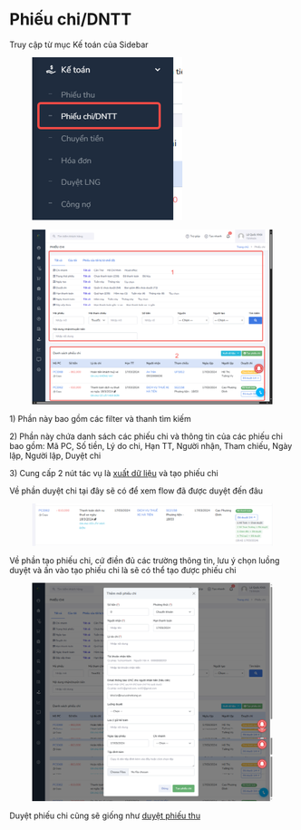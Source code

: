 # Phiếu chi/DNTT

Truy cập từ mục Kế toán của Sidebar&#x20;

<figure><img src="../../.gitbook/assets/image (88).png" alt=""><figcaption></figcaption></figure>

<figure><img src="../../.gitbook/assets/image (87).png" alt=""><figcaption></figcaption></figure>

1\) Phần này bao gồm các filter và thanh tìm kiếm

2\) Phần này chứa danh sách các phiếu chi và thông tin của các phiếu chi bao gồm: Mã PC, Số tiền, Lý do chi, Hạn TT, Người nhận, Tham chiếu, Ngày lập, Người lập, Duyệt chi

3\) Cung cấp 2 nút tác vụ là [xuất dữ liệu](phieu-thu/xuat-du-lieu.md) và tạo phiếu chi



Về phần duyệt chi tại đây sẽ có để xem flow đã được duyệt đến đâu

<figure><img src="../../.gitbook/assets/image (89).png" alt=""><figcaption></figcaption></figure>



Về phần tạo phiếu chi, cứ điền đủ các trường thông tin, lưu ý chọn luồng duyệt và ấn vào tạo phiếu chi là sẽ có thể tạo được phiếu chi

<figure><img src="../../.gitbook/assets/image (90).png" alt=""><figcaption></figcaption></figure>



Duyệt phiếu chi cũng sẽ giống như [duyệt phiếu thu](phieu-thu/duyet-phieu-thu.md)
